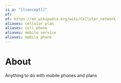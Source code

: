 ```yaml
---
is_a: "[[concept]]"
of: 
of: https://en.wikipedia.org/wiki/Cellular_network
aliases: cellular plan
aliases: cell phone
aliases: mobile service
aliases: mobile phone
---
```

# About
Anything to do with mobile phones and plans